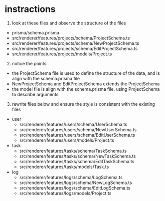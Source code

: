 # instractions

1. look at these files and observe the structure of the files
  - prisma/schema.prisma
  - src/renderer/features/projects/schema/ProjectSchema.ts
  - src/renderer/features/projects/schema/NewProjectSchema.ts
  - src/renderer/features/projects/schema/EditProjectSchema.ts
  - src/renderer/features/projects/models/Project.ts
2. notice the points
  - the ProjectSchema file is used to define the structure of the data, and is align with the schema.prisma file
  - NewProjectSchema and EditProjectSchema extends the ProjectSchema
  - the model file is align with the schema.prisma file, using ProjectSchema to describe arguments
3. rewrite files below and ensure the style is consistent with the existing files
  - user
    - src/renderer/features/users/schema/UserSchema.ts
    - src/renderer/features/users/schema/NewUserSchema.ts
    - src/renderer/features/users/schema/EditUserSchema.ts
    - src/renderer/features/users/models/Project.ts
  - task
    - src/renderer/features/tasks/schema/TaskSchema.ts
    - src/renderer/features/tasks/schema/NewTaskSchema.ts
    - src/renderer/features/tasks/schema/EditTaskSchema.ts
    - src/renderer/features/tasks/models/Task.ts
  - log
    - src/renderer/features/logs/schema/LogSchema.ts
    - src/renderer/features/logs/schema/NewLogSchema.ts
    - src/renderer/features/logs/schema/EditLogSchema.ts
    - src/renderer/features/logs/models/Project.ts